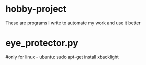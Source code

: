# hobby-project
These are programs I write to automate my work and use it better

# eye_protector.py
#only for linux - 
ubuntu: sudo apt-get install xbacklight
